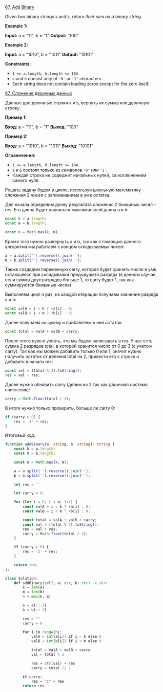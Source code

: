 [67. Add Binary](https://leetcode.com/problems/add-binary/)

Given two binary strings `a` and `b`, return _their sum as a binary string_.

**Example 1:**

**Input:** a = "11", b = "1"
**Output:** "100"

**Example 2:**

**Input:** a = "1010", b = "1011"
**Output:** "10101"

**Constraints:**

- `1 <= a.length, b.length <= 104`
- `a` and `b` consist only of `'0'` or `'1'` characters.
- Each string does not contain leading zeros except for the zero itself.

[67. Сложение двоичных данных](https://leetcode.com/problems/add-binary/)

Данные две двоичные строки `a` и `b`, вернуть _их сумму как двоичную строку_.

**Пример 1:**

**Вход:** a = "11", b = "1"
**Выход:** "100"

**Пример 2:**

**Вход:** a = "1010", b = "1011"
**Выход:** "10101"

**Ограничения:**

- `1 <= a.length, b.length <= 104`
- `a` и `b` состоят только из символов `'0'` или `'1'`.
- Каждая строка не содержит начальных нулей, за исключением самого нуля.

Решать задачу будем в цикле, используя школьную математику  - сложения 2 чисел с запоминанием в уме остатка. 

Для начала определим длину результата сложения 2 бинарных чисел - res. Его длина будет равняться максимальной длина a и b:

```typescript
const k = a.length;
const m = b.length;

const n = Math.max(k, m);
```

Кроме того нужно развернуть a и b, так как с помощью данного алгоритма мы работаем с концом складываемых чисел:

```typescript
a = a.split('').reverse().join('');
b = b.split('').reverse().join('');
```

Также создадим переменную carry, которая будет хранить число в уме, остающееся при складывании предыдущего разряда (в данном случае, если сумма двух разрядов больше 1, то carry будет 1, так как суммируются бинарные числа)

Выполняем цикл n раз, на каждой итерации получаем значение разряда  a и b:

```typescript
const valA = i < k ? +a[i] : 0;
const valB = i < m ? +b[i] : 0;
```

Далее получаем их сумму и прибавляем к ней остаток:

```typescript
const total = valA + valB + carry;
```

После этого нужно узнать, что мы будем записывать в res. У нас есть сумма 2 разрядов total, в которой хранится число от 0 до 3 (с учетом carry). Так как мы можем добавить только 0 или 1, значит нужно получить остаток от деления total на 2, привести его к строке и добавить в начало res:

```typescript
const val = (total % 2).toString();
res = val + res;
```

Далее нужно обновить carry (делим на 2 так как двоичная система счисления):

```typescript
carry = Math.floor(total / 2);
```

В итоге нужно только проверить, больше ли carry 0:

```typescript
if (carry > 0) {
	res = '1' + res;
}
```

Итоговый код:

```typescript
function addBinary(a: string, b: string): string {
    const k = a.length;
    const m = b.length;

    const n = Math.max(k, m);

    a = a.split('').reverse().join('');
    b = b.split('').reverse().join('');

    let res = ''

    let carry = 0;

    for (let i = 0; i < n; i++) {
        const valA = i < k ? +a[i] : 0;
        const valB = i < m ? +b[i] : 0;

        const total = valA + valB + carry;
        const val = (total % 2).toString();
        res = val + res;
        carry = Math.floor(total / 2);
    }

    if (carry > 0) {
        res = '1' + res;
    }

    return res;
};
```

```python
class Solution:
    def addBinary(self, a: str, b: str) -> str:
        k = len(a)
        m = len(b)
        n = max(k, m)

        a = a[::-1]
        b = b[::-1]

        res = ""
        carry = 0

        for i in range(n):
            valA = int(a[i]) if i < k else 0
            valB = int(b[i]) if i < m else 0

            total = valA + valB + carry
            val = total % 2

            res = str(val) + res
            carry = total // 2

        if carry:
            res = "1" + res
        return res
```